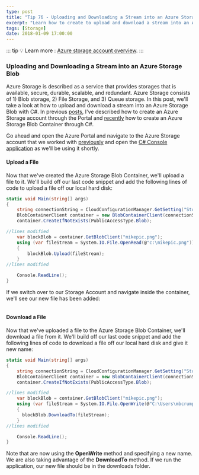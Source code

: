 ```yaml
---
type: post
title: "Tip 76 - Uploading and Downloading a Stream into an Azure Storage Blob"
excerpt: "Learn how to create to upload and download a stream into an Azure Storage Blob with C#"
tags: [Storage]
date: 2018-01-09 17:00:00
---
```


::: tip
:bulb: Learn more : [Azure storage account overview](https://docs.microsoft.com/azure/storage/common/storage-account-overview?WT.mc_id=docs-azuredevtips-azureappsdev).
:::

### Uploading and Downloading a Stream into an Azure Storage Blob

Azure Storage is described as a service that provides storages that is available, secure, durable, scalable, and redundant. Azure Storage consists of 1) Blob storage, 2) File Storage, and 3) Queue storage. In this post, we'll take a look at how to upload and download a stream into an Azure Storage Blob with C#. In previous [posts](tip74.html), I've described how to create an Azure Storage account through the Portal and [recently](tip75.html) how to create an Azure Storage Blob Container through C#.

Go ahead and open the Azure Portal and navigate to the Azure Storage account that we worked with [previously](tip74.html) and open the [C# Console application](tip75.html) as we'll be using it shortly.

#### Upload a File

Now that we've created the Azure Storage Blob Container, we'll upload a file to it. We'll build off our last code snippet and add the following lines of code to upload a file off our local hard disk:

```csharp
static void Main(string[] args)
{
    string connectionString = CloudConfigurationManager.GetSetting("StorageConnection");
    BlobContainerClient container = new BlobContainerClient(connectionString, "images-backup");
    container.CreateIfNotExists(PublicAccessType.Blob);

//lines modified
    var blockBlob = container.GetBlobClient("mikepic.png");
    using (var fileStream = System.IO.File.OpenRead(@"c:\mikepic.png"))
    {
        blockBlob.Upload(fileStream);
    }
//lines modified

    Console.ReadLine();
}
```

If we switch over to our Storage Account and navigate inside the container, we'll see our new file has been added:

<img :src="$withBase('/files/writetoblob1.png')">

#### Download a File

Now that we've uploaded a file to the Azure Storage Blob Container, we'll download a file from it. We'll build off our last code snippet and add the following lines of code to download a file off our local hard disk and give it new name:

```csharp
static void Main(string[] args)
{
    string connectionString = CloudConfigurationManager.GetSetting("StorageConnection");
    BlobContainerClient container = new BlobContainerClient(connectionString, "images-backup");
    container.CreateIfNotExists(PublicAccessType.Blob);

//lines modified
    var blockBlob = container.GetBlobClient("mikepic.png");
    using (var fileStream = System.IO.File.OpenWrite(@"C:\Users\mbcrump\Downloads\mikepic-backup.png"))
    {
      blockBlob.DownloadTo(fileStream);
    }
//lines modified

    Console.ReadLine();
}
```

Note that are now using the **OpenWrite** method and specifying a new name. We are also taking advantage of the **DownloadTo** method. If we run the application, our new file should be in the downloads folder.

<img :src="$withBase('/files/writetoblob2.png')">

